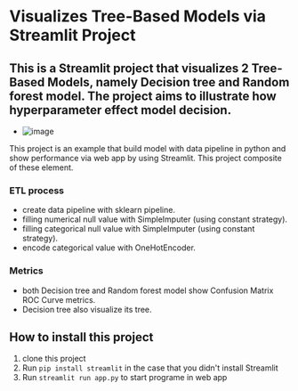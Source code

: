 # Visualizes Tree-Based Models via Streamlit Project

## This is a Streamlit project that visualizes 2 Tree-Based Models, namely Decision tree and Random forest model. The project aims to illustrate how hyperparameter effect model decision.
  
- ![image](https://github.com/KiattiphumSuw/Titanic-Streamlit-project/assets/83391695/9d9ac211-48b5-4aa4-883c-827cb171d39a)

This project is an example that build model with data pipeline in python and show performance via web app by using Streamlit. This project composite of these element.

### ETL process
* create data pipeline with sklearn pipeline.
* filling numerical null value with SimpleImputer (using constant strategy).
* filling categorical null value with SimpleImputer (using constant strategy).
* encode categorical value with OneHotEncoder.

### Metrics
* both Decision tree and Random forest model show Confusion Matrix ROC Curve metrics.
* Decision tree also visualize its tree.

## How to install this project
1. clone this project
2. Run ```pip install streamlit``` in the case that you didn't install Streamlit
3. Run ```streamlit run app.py``` to start programe in web app
